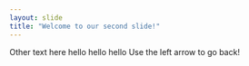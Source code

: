 ```yaml
---
layout: slide
title: "Welcome to our second slide!"
---
```

Other text here hello hello hello
Use the left arrow to go back!
